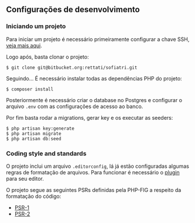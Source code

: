 ## Configurações de desenvolvimento

### Iniciando um projeto

Para iniciar um projeto é necessário primeiramente configurar a chave SSH, [veja mais aqui](https://confluence.atlassian.com/bitbucket/set-up-ssh-for-git-728138079.html).

Logo após, basta clonar o projeto:

```
$ git clone git@bitbucket.org:rettati/sofiatri.git
```

Seguindo... É necessário instalar todas as dependências PHP do projeto:

```
$ composer install
```

Posteriormente é necessário criar o database no Postgres e configurar o arquivo `.env` com as configurações de acesso ao banco.

Por fim basta rodar a migrations, gerar key e os executar as seeders:

```
$ php artisan key:generate
$ php artisan migrate
$ php artisan db:seed
```

### Coding style and standards

O projeto inclui um arquivo `.editorconfig`, lá já estão configuradas algumas regras de formatação de arquivos. Para funcionar é necessário o [plugin](http://editorconfig.org/) para seu editor.

O projeto segue as seguintes PSRs definidas pela PHP-FIG a respeito da formatação do código:

* [PSR-1](http://www.php-fig.org/psr/psr-1/)
* [PSR-2](http://www.php-fig.org/psr/psr-2/)
